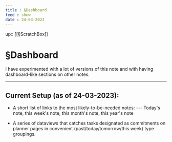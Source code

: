 ```yaml
---
title : §Dashboard
feed : show
date : 24-03-2023
---
```

up:: [[§ScratchBox]]
# §Dashboard

I have experimented with a lot of versions of this note and with having dashboard-like sections on other notes. 

---
## Current Setup (as of 24-03-2023):

- A short list of links to the most likely-to-be-needed notes:
--- Today's note, this week's note, this month's note, this year's note

- A series of dataviews that catches tasks designated as commitments on planner pages in convenient (past/today/tomorrow/this week) type groupings.